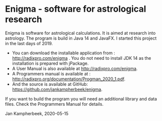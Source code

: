 # Enigma - software for astrological research

Enigma is software for astrological calculations. It is aimed at research into astrology. The program is build in Java 14 and JavaFX. I started this project in the last days of 2019. 

- You can download the installable application from : http://radixpro.com/enigma . You do not need to install JDK 14 as the installation is prepared with jPackage. 
- A User Manual is also available at  http://radixpro.com/enigma.
- A Programmers manual is available at : http://radixpro.org/documentation/Progman_2020_1.pdf.
- And the source is available at GitHub:  https://github.com/jankampherbeek/enigma.

If you want to build the program you will need an additional library and data files. Check the Programmers Manual for details.



Jan Kampherbeek, 2020-05-15



​    